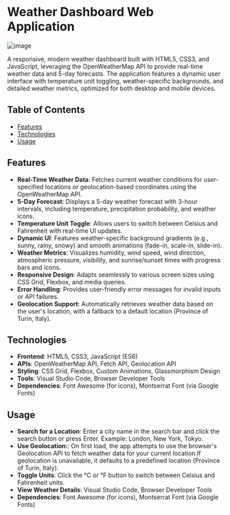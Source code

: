 # Weather Dashboard Web Application

![image](https://github.com/user-attachments/assets/92691d63-e832-4c80-ba39-33adcc5baf5a)

A responsive, modern weather dashboard built with HTML5, CSS3, and JavaScript, leveraging the OpenWeatherMap API to provide real-time weather data and 5-day forecasts. The application features a dynamic user interface with temperature unit toggling, weather-specific backgrounds, and detailed weather metrics, optimized for both desktop and mobile devices.

## Table of Contents
- [Features](#features)
- [Technologies](#technologies)
- [Usage](#usage)

## Features
- **Real-Time Weather Data**: Fetches current weather conditions for user-specified locations or geolocation-based coordinates using the OpenWeatherMap API.
- **5-Day Forecast**: Displays a 5-day weather forecast with 3-hour intervals, including temperature, precipitation probability, and weather icons.
- **Temperature Unit Toggle**: Allows users to switch between Celsius and Fahrenheit with real-time UI updates.
- **Dynamic UI**: Features weather-specific background gradients (e.g., sunny, rainy, snowy) and smooth animations (fade-in, scale-in, slide-in).
- **Weather Metrics**: Visualizes humidity, wind speed, wind direction, atmospheric pressure, visibility, and sunrise/sunset times with progress bars and icons.
- **Responsive Design**: Adapts seamlessly to various screen sizes using CSS Grid, Flexbox, and media queries.
- **Error Handling**: Provides user-friendly error messages for invalid inputs or API failures.
- **Geolocation Support**: Automatically retrieves weather data based on the user's location, with a fallback to a default location (Province of Turin, Italy).

## Technologies
- **Frontend**: HTML5, CSS3, JavaScript (ES6)
- **APIs**: OpenWeatherMap API, Fetch API, Geolocation API
- **Styling**: CSS Grid, Flexbox, Custom Animations, Glassmorphism Design
- **Tools**: Visual Studio Code, Browser Developer Tools
- **Dependencies**: Font Awesome (for icons), Montserrat Font (via Google Fonts)

## Usage
- **Search for a Location**: Enter a city name in the search bar and click the search button or press Enter. Example: London, New York, Tokyo.
- **Use Geolocation:**: On first load, the app attempts to use the browser's Geolocation API to fetch weather data for your current location.If geolocation is unavailable, it defaults to a predefined location (Province of Turin, Italy).
- **Toggle Units**: Click the °C or °F button to switch between Celsius and Fahrenheit units.
- **View Weather Details**: Visual Studio Code, Browser Developer Tools
- **Dependencies**: Font Awesome (for icons), Montserrat Font (via Google Fonts)
